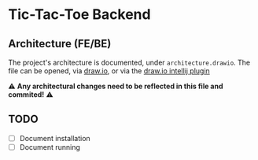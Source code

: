 # Tic-Tac-Toe Backend

## Architecture (FE/BE)

The project's architecture is documented, under `architecture.drawio`. The file can be opened,
via [draw.io](https://app.diagrams.net/ ), or via
the [draw.io intellij plugin](https://plugins.jetbrains.com/plugin/15635-diagrams-net-integration)

⚠️ **Any architectural changes need to be reflected in this file and commited!** ⚠️

## TODO

- [ ] Document installation
- [ ] Document running

